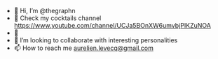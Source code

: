 - 👋 Hi, I’m @thegraphn
- 👀 Check my cocktails channel https://www.youtube.com/channel/UCJa5BOnXW6umvbjPIKZuNOA
- 🌱 
- 💞️ I’m looking to collaborate with interesting personalities
- 📫 How to reach me aurelien.levecq@gmail.com

<!---
thegraphn/thegraphn is a ✨ special ✨ repository because its `README.md` (this file) appears on your GitHub profile.
You can click the Preview link to take a look at your changes.
--->
